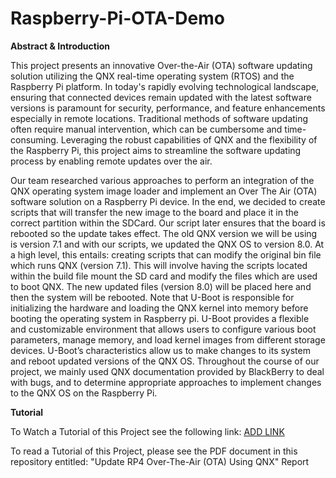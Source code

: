 # Raspberry-Pi-OTA-Demo

**Abstract & Introduction**

This project presents an innovative Over-the-Air (OTA) software updating solution utilizing the QNX real-time operating system (RTOS) and the Raspberry Pi platform. In today's rapidly evolving technological landscape, ensuring that connected devices remain updated with the latest software versions is paramount for security, performance, and feature enhancements especially in remote locations. Traditional methods of software updating often require manual intervention, which can be cumbersome and time-consuming. Leveraging the robust capabilities of QNX and the flexibility of the Raspberry Pi, this project aims to streamline the software updating process by enabling remote updates over the air.

Our team researched various approaches to perform an integration of the QNX operating system image loader and implement an Over The Air (OTA) software solution on a Raspberry Pi device. In the end, we decided to create scripts that will transfer the new image to the board and place it in the correct partition within the SDCard. Our script later ensures that the board is rebooted so the update takes effect. The old QNX version we will be using is version 7.1 and with our scripts, we updated the QNX OS to version 8.0.  At a high level, this entails: creating scripts that can modify the original bin file which runs QNX (version 7.1). This will involve having the scripts located within the build file  mount the SD card and modify the files which are used to boot QNX. The new updated files (version 8.0) will be placed here and then the system will be rebooted. Note that U-Boot is responsible for initializing the hardware and loading the QNX  kernel into memory before booting the operating system in Raspberry pi. U-Boot provides a flexible and customizable environment that allows users to configure various boot parameters, manage memory, and load kernel images from different storage devices. U-Boot’s characteristics allow us to make changes to its system and reboot updated versions of the QNX OS. Throughout the course of our project, we mainly used QNX documentation provided by BlackBerry to deal with bugs, and to determine appropriate approaches to implement changes to the QNX OS on the Raspberry Pi.


**Tutorial**

To Watch a Tutorial of this Project see the following link: [ADD LINK](https://www.youtube.com/watch?v=b2t9bmDXT34)

To read a Tutorial of this Project, please see the PDF document in this repository entitled: "Update RP4 Over-The-Air (OTA) Using QNX" Report
